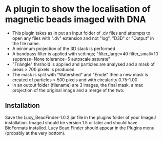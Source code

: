 # A plugin to show the localisation of magnetic beads imaged with DNA

- This plugin takes as in put an input folder of .dv files and attempts to open any files with ".dv" extension and not 
  "log", "D3D" or "Output" in the file name.
- A minimum projection of the 3D stack is performed
- A bandpass filter is applied with settings; "filter_large=40 filter_small=10 suppress=None tolerance=5 autoscale saturate"
- "Triangle" thrshold is applied and particles are analysed and a mask of areas > 700 pixels is produced 
- The mask is split with "Watershed" and "Erode" then a new mask is created of particles > 500 pixels and with circularity 0.75-1.00
- In an outout folder (filename) are 3 images, the final mask, a max projection of the original image and a merge of the two.

## Installation
Save the Lucy_BeadFinder-1.0.2.jar file in the plugins folder of your ImageJ installation. ImageJ should be version 1.5 
or later and should have BioFormats installed. Lucy Bead Finder should appear in the Plugins menu (probably at the very bottom).
